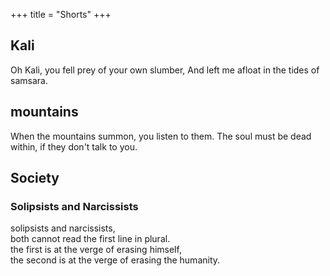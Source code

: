 +++
title = "Shorts"
+++

## Kali
Oh Kali, you fell prey of your own slumber,
And left me afloat in the tides of samsara.

## mountains
When the mountains summon, you listen to them.
The soul must be dead within, if they don't talk to you.


## Society
### Solipsists and Narcissists
solipsists and narcissists,  
both cannot read the first line in plural.  
the first is at the verge of erasing himself,  
the second is at the verge of erasing the humanity.
